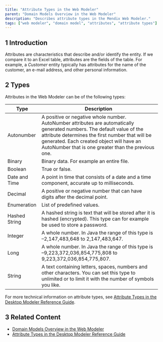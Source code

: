 ```yaml
---
title: "Attribute Types in the Web Modeler"
parent: "Domain Models Overview in the Web Modeler"
description: "Describes attribute types in the Mendix Web Modeler."
tags: ["web modeler", "domain model", "attributes", "attribute types"]
---
```


## 1 Introduction 

Attributes are characteristics that describe and/or identify the entity. If we compare it to an Excel table, attributes are the fields of the table. For example, a *Customer* entity typically has attributes for the name of the customer, an e-mail address, and other personal information. 

## 2 Types

Attributes in the Web Modeler can be of the following types:

| Type          | Description                                                  |
| ------------- | ------------------------------------------------------------ |
| Autonumber    | A positive or negative whole number. AutoNumber attributes are automatically generated numbers. The default value of the attribute determines the first number that will be generated. Each created object will have an AutoNumber that is one greater than the previous one. |
| Binary        | Binary data. For example an entire file.                     |
| Boolean       | True or false.                                               |
| Date and Time | A point in time that consists of a date and a time component, accurate up to milliseconds. |
| Decimal       | A positive or negative number that can have digits after the decimal point. |
| Enumeration   | List of predefined values.                                   |
| Hashed String | A hashed string is text that will be stored after it is hashed (encrypted). This type can for example be used to store a password. |
| Integer       | A whole number.  In Java the range of this type is –2,147,483,648 to 2,147,483,647. |
| Long          | A whole number.  In Java the range of this type is –9,223,372,036,854,775,808 to 9,223,372,036,854,775,807. |
| String        | A text containing letters, spaces, numbers and other characters. You can set this type to unlimited or to limit it with the number of symbols you like. |

For more technical information on attribute types, see [Attribute Types in the Desktop Modeler Reference Guide](../refguide/attributes#type).

## 3 Related Content

* [Domain Models Overview in the Web Modeler](domain-models-wm)
*  [Attribute Types in the Desktop Modeler Reference Guide](../refguide/attributes#type) 